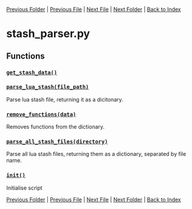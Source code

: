 [Previous Folder](../objects/body_location.md) | [Previous File](script_parser.md) | [Next File](tiles_parser.md) | [Next Folder](../recipes/craft_recipes.md) | [Back to Index](../../index.md)

# stash_parser.py

## Functions

### [`get_stash_data()`](https://github.com/Vaileasys/pz-wiki_parser/blob/main/scripts/parser/stash_parser.py#L12)
### [`parse_lua_stash(file_path)`](https://github.com/Vaileasys/pz-wiki_parser/blob/main/scripts/parser/stash_parser.py#L19)

Parse lua stash file, returning it as a dicitonary.

### [`remove_functions(data)`](https://github.com/Vaileasys/pz-wiki_parser/blob/main/scripts/parser/stash_parser.py#L91)

Removes functions from the dictionary.

### [`parse_all_stash_files(directory)`](https://github.com/Vaileasys/pz-wiki_parser/blob/main/scripts/parser/stash_parser.py#L100)

Parse all lua stash files, returning them as a dictionary, separated by file name.

### [`init()`](https://github.com/Vaileasys/pz-wiki_parser/blob/main/scripts/parser/stash_parser.py#L120)

Initialise script



[Previous Folder](../objects/body_location.md) | [Previous File](script_parser.md) | [Next File](tiles_parser.md) | [Next Folder](../recipes/craft_recipes.md) | [Back to Index](../../index.md)

